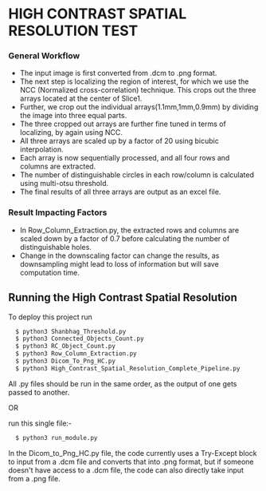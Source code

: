 
# HIGH CONTRAST SPATIAL RESOLUTION TEST

### General Workflow

* The input image is first converted from .dcm to .png format.
* The next step is localizing the region of interest, for which we use the NCC (Normalized cross-correlation) technique. This crops out the three arrays located at the center of Slice1.
* Further, we crop out the individual arrays(1.1mm,1mm,0.9mm) by dividing the image into three equal parts.
* The three cropped out arrays are further fine tuned in terms of localizing, by again using NCC.
* All three arrays are scaled up by a factor of 20 using bicubic interpolation.
* Each array is now sequentially processed, and all four rows and columns are extracted.
* The number of distinguishable circles in each row/column is calculated using multi-otsu threshold.
* The final results of all three arrays are output as an excel file. 

### Result Impacting Factors
* In Row_Column_Extraction.py, the  extracted rows and columns are scaled down by a factor of 0.7 before calculating the number of distinguishable holes.
* Change in the downscaling factor can change the results, as downsampling might lead to loss of information but will save computation time.
## Running the High Contrast Spatial Resolution 

To deploy this project run

```bash
  $ python3 Shanbhag_Threshold.py
  $ python3 Connected_Objects_Count.py 
  $ python3 RC_Object_Count.py
  $ python3 Row_Column_Extraction.py
  $ python3 Dicom_To_Png_HC.py 
  $ python3 High_Contrast_Spatial_Resolution_Complete_Pipeline.py 
```
All .py files should be run in the same order, as the output of one gets passed to another.

OR

run this single file:-

```bash 
  $ python3 run_module.py
```

In the Dicom_to_Png_HC.py file, the code currently uses a Try-Except block to input from a .dcm file and converts that into .png format, but if someone doesn't have access to a .dcm file, the code can also directly take input from a .png file.



